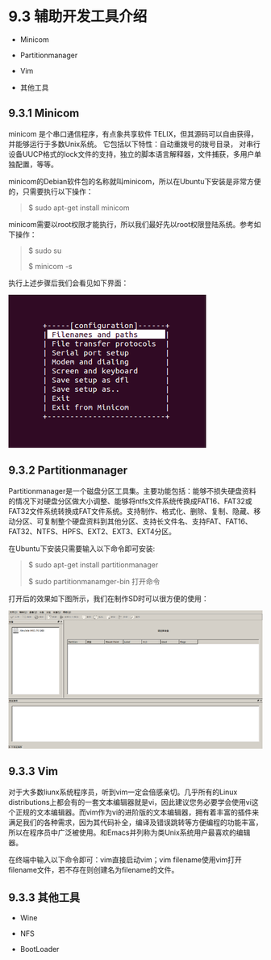 # 9.3 辅助开发工具介绍

* Minicom

* Partitionmanager

* Vim

* 其他工具


## 9.3.1 Minicom

minicom 是个串口通信程序，有点象共享软件 TELIX，但其源码可以自由获得，并能够运行于多数Unix系统。 它包括以下特性：自动重拨号的拨号目录， 对串行设备UUCP格式的lock文件的支持，独立的脚本语言解释器，文件捕获，多用户单独配置，等等。

minicom的Debian软件包的名称就叫minicom，所以在Ubuntu下安装是非常方便的，只需要执行以下操作：

> $ sudo apt-get install minicom

minicom需要以root权限才能执行，所以我们最好先以root权限登陆系统。参考如下操作：

> $ sudo su
> 
> $ minicom -s

执行上述步骤后我们会看见如下界面：

![](/assets/9.3.1.png)

## 9.3.2 Partitionmanager

Partitionmanager是一个磁盘分区工具集。主要功能包括：能够不损失硬盘资料的情况下对硬盘分区做大小调整、能够将ntfs文件系统传换成FAT16、FAT32或FAT32文件系统转换成FAT文件系统。支持制作、格式化、删除、复制、隐藏、移动分区、可复制整个硬盘资料到其他分区、支持长文件名、支持FAT、FAT16、FAT32、NTFS、HPFS、EXT2、EXT3、EXT4分区。

在Ubuntu下安装只需要输入以下命令即可安装:

> $ sudo apt-get install partitionmanager
> 
> $ sudo partitionmanamger-bin 打开命令

打开后的效果如下图所示，我们在制作SD时可以很方便的使用：

![](/assets/9.3.2.png)

## 9.3.3 Vim

对于大多数liunx系统程序员，听到vim一定会倍感亲切。几乎所有的Linux distributions上都会有的一套文本编辑器就是vi，因此建议您务必要学会使用vi这个正规的文本编辑器。而vim作为vi的进阶版的文本编辑器，拥有着丰富的插件来满足我们的各种需求，因为其代码补全，编译及错误跳转等方便编程的功能丰富，所以在程序员中广泛被使用。和Emacs并列称为类Unix系统用户最喜欢的编辑器。

在终端中输入以下命令即可：vim直接启动vim；vim filename使用vim打开filename文件，若不存在则创建名为filename的文件。

## 9.3.3 其他工具

* Wine

* NFS

* BootLoader


